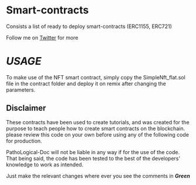 # Smart-contracts
Consists a list of ready to deploy smart-contracts (ERC1155, ERC721)

Follow me on [Twitter](https://twitter.com/Logical__Block) for more

# _USAGE_


To make use of the NFT smart contract, simply copy the SimpleNft_flat.sol file in the contract folder and deploy it on remix after changing the parameters.

## Disclaimer

These contracts have been used to create tutorials,
and was created for the purpose to teach people
how to create smart contracts on the blockchain.
please review this code on your own before using any of
the following code for production.

PathoLogical-Doc will not be liable in any way if for the use
of the code. That being said, the code has been tested
to the best of the developers' knowledge to work as intended.


Just make the relevant changes where ever you see the comments in _**Green**_
